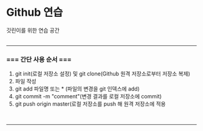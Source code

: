# Github 연습
깃린이를 위한 연습 공간
<br><br><hr>
### === 간단 사용 순서 ===
1.  git init(로컬 저장소 설정) 및  git clone(Github 원격 저장소로부터 저장소 복제)
2.  파일 작성
3.  git add 파일명 또는 * (파일의 변경을 git 인덱스에 add)
4.  git commit -m "comment"(변경 결과를 로컬 저장소에 commit)
5.  git push origin master(로컬 저장소를 push 해 원격 저장소에 적용
<br>
<hr>